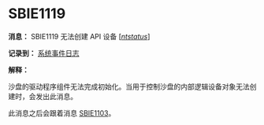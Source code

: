 # SBIE1119

**消息：** SBIE1119 无法创建 API 设备 [_[ntstatus](NtStatusCodes.md)_]

**记录到：** [系统事件日志](SystemEventLog.md)

**解释：**

沙盘的驱动程序组件无法完成初始化。当用于控制沙盘的内部逻辑设备对象无法创建时，会发出此消息。

此消息之后会跟着消息 [SBIE1103](SBIE1103.md)。
